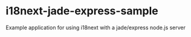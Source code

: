 i18next-jade-express-sample
===========================

Example application for using i18next with a jade/express node.js server